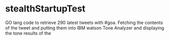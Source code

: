 # stealthStartupTest
GO lang code to retrieve 290 latest tweets with #goa. Fetching the contents of the tweet and putting them into IBM watson Tone Analyzer and displaying the tone results of the

